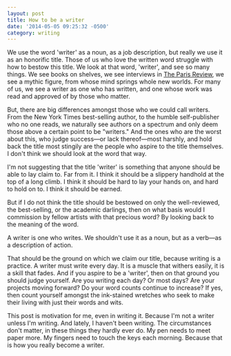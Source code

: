 ```yaml
---
layout: post
title: How to be a writer
date: '2014-05-05 09:25:32 -0500'
category: writing
---
```

<p>We use the word 'writer' as a noun, as a job description, but really we use it as an honorific title. Those of us who love the written word struggle with how to bestow this title. We look at that word, 'writer', and see so many things. We see books on shelves, we see interviews in <a href="http://www.theparisreview.org">The Paris Review</a>, we see a mythic figure, from whose mind springs whole new worlds. For many of us, we see a writer as one who has written, and one whose work was read and approved of by those who matter.</p>
<p>But, there are big differences amongst those who we could call writers. From the New York Times best-selling author, to the humble self-publisher who no one reads, we naturally see authors on a spectrum and only deem those above a certain point to be "writers." And the ones who are the worst about this, who judge success—or lack thereof—most harshly, and hold back the title most stingily are the people who aspire to the title themselves. I don't think we should look at the word that way.</p>
<p>I'm not suggesting that the title 'writer' is something that anyone should be able to lay claim to. Far from it. I think it should be a slippery handhold at the top of a long climb. I think it should be hard to lay your hands on, and hard to hold on to. I think it should be earned.</p>
<p>But if I do not think the title should be bestowed on only the well-reviewed, the best-selling, or the academic darlings, then on what basis would I commission by fellow artists with that precious word? By looking back to the meaning of the word.</p>
<p>A writer is one who writes. We shouldn't use it as a noun, but as a verb—as a description of action.</p>
<p>That should be the ground on which we claim our title, because writing is a practice. A writer must write every day. It is a muscle that withers easily, it is a skill that fades. And if you aspire to be a 'writer', then on that ground you should judge yourself. Are you writing each day? Or most days? Are your projects moving forward? Do your word counts continue to increase? If yes, then count yourself amongst the ink-stained wretches who seek to make their living with just their words and wits.</p>
<p>This post is motivation for me, even in writing it. Because I'm not a writer unless I'm writing. And lately, I haven't been writing. The circumstances don't matter, in these things they hardly ever do. My pen needs to meet paper more. My fingers need to touch the keys each morning. Because that is how you really become a writer.</p>
